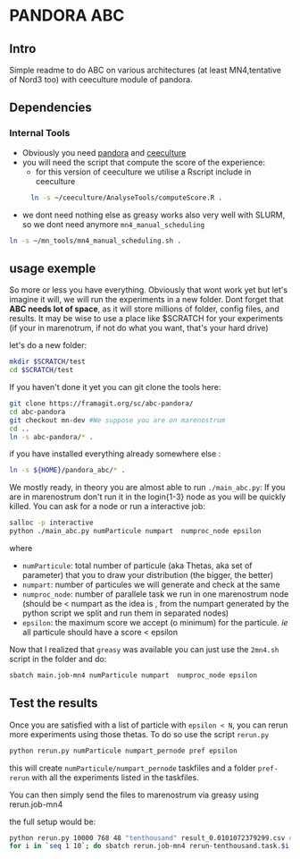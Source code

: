 # PANDORA ABC
## Intro
Simple readme to do ABC on various architectures (at least MN4,tentative of Nord3 too) with ceeculture module of pandora. 


## Dependencies

### Internal Tools

* Obviously you need [pandora]() and [ceeculture]()
* you will need the script that compute the score of the experience:
	* for this version of ceeculture we utilise a Rscript include in ceeculture
	```bash
	  ln -s ~/ceeculture/AnalyseTools/computeScore.R .
	```
* we dont need nothing else as greasy works also very well with SLURM, so we dont need anymore `mn4_manual_scheduling`

```bash
ln -s ~/mn_tools/mn4_manual_scheduling.sh .
```


## usage exemple

So more or less you have everything. Obviously that wont work yet but let's imagine it will, we will run the experiments in a new folder. Dont forget that **ABC needs lot of space**, as it will store millions of folder, config files, and results. It may be wise to use a place like $SCRATCH for your experiments (if your in marenotrum, if not do what you want, that's your hard drive)

let's do a new folder:

```bash 
mkdir $SCRATCH/test 
cd $SCRATCH/test
```

If you haven't done it yet you can git clone the tools here:

```bash
git clone https://framagit.org/sc/abc-pandora/
cd abc-pandora
git checkout mn-dev #We suppose you are on marenostrum
cd ..
ln -s abc-pandora/* .
```

if you have installed everything already somewhere else :

```bash
ln -s ${HOME}/pandora_abc/* .
```

We mostly ready, in theory you are almost able to run  `./main_abc.py`:
If you are in marenostrum don't run it in the login{1-3} node as you will be quickly killed. You can ask for a node or run a interactive job:

```bash
salloc -p interactive  
python ./main_abc.py numParticule numpart  numproc_node epsilon
```

where 
* `numParticule`: total number of  particule (aka Thetas, aka set of parameter) that you to draw your distribution (the bigger, the better)
* `numpart`: number of particules we will generate and check at the same 
* `numproc_node`: number of parallele task we run in one marenostrum node  (should be < numpart as the idea is , from the numpart generated by the python script we split and  run them in separated nodes)
* `epsilon`: the maximum score we accept (o minimum) for the particule. _ie_ all particule should have a score < epsilon


Now that I realized that `greasy` was available you can just use the `2mn4.sh` script in the folder and do:

```bash
sbatch main.job-mn4 numParticule numpart  numproc_node epsilon
```

## Test the results

Once you are satisfied with a list of particle with `epsilon < N`, you can rerun more experiments using those thetas. To do so use the script `rerun.py`

```bash
python rerun.py numParticule numpart_pernode pref epsilon
```

this will create `numParticule/numpart_pernode` taskfiles and a folder `pref-rerun` with all the experiments listed in the taskfiles. 

You can then simply send the files to marenostrum via greasy using rerun.job-mn4

the full setup would be:

```bash
python rerun.py 10000 768 48 "tenthousand" result_0.0101072379299.csv #generate a bunch of taskfile 
for i in `seq 1 10`; do sbatch rerun.job-mn4 rerun-tenthousand.task.$i ; done #launch a bunch of this bunch one shot
```


